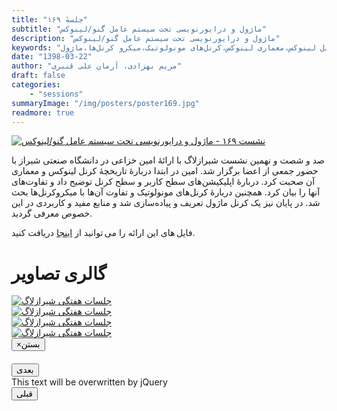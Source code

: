 ```yaml
---
title: "جلسهٔ ۱۶۹"
subtitle: "ماژول و درایورنویسی تحت سیستم عامل گنو/لینوکس"
description: "ماژول و درایورنویسی تحت سیستم عامل گنو/لینوکس"
keywords: "شیرازلاگ،تاریخچه کرنل لینوکس،معماری لینوکس،کرنل‌های مونولوتیک،میکرو کرنل‌ها،ماژول،Kernel Space،User Space"
date: "1398-03-22"
author: "مریم بهزادی، آرمان علی قنبری"
draft: false
categories:
    - "sessions"
summaryImage: "/img/posters/poster169.jpg"
readmore: true
---
```

[![نشست ۱۶۹ - ماژول و درایورنویسی تحت سیستم عامل گنو/لینوکس](/img/posters/poster169.jpg)](/img/posters/poster169.jpg)
  
صد و شصت و نهمین نشست شیرازلاگ با ارائهٔ امین خزاعی در دانشگاه صنعتی شیراز با حضور جمعی از اعضا برگزار شد. امین در ابتدا دربارهٔ تاریخچهٔ کرنل لینوکس و معماری آن صحبت کرد. دربارهٔ اپلیکیشن‌های سطح کاربر و سطح کرنل توضیح داد و تفاوت‌های آنها را بیان کرد. همچنین دربارهٔ کرنل‌های مونولوتیک و تفاوت آن‌ها با میکروکرنل‌ها بحث شد. در پایان نیز یک کرنل ماژول تعریف و پیاده‌سازی شد و منابع مفید و کاربردی در این خصوص معرفی گردید.

فایل های این ارائه را می توانید از [اینجا](https://framagit.org/shirazlug/resources/tree/master/presentations/session_169)
دریافت کنید.

<div class="row">
    <div class="col-lg-12">
        <h1 class="page-header">گالری تصاویر</h1>    
            <div class="col-lg-4 col-md-4 col-xs-6 thumb">
            <a class="thumbnail" href="#" data-image-id="" data-toggle="modal" data-title="نشست هفتگی شیرازلاگ با حضور جمعی از دوستان" data-caption="" data-image="/img/1.cphoto_2019-06-12_18-49-34.jpg" data-target="#image-gallery">
              <img class="img-responsive" src="/img/1.cphoto_2019-06-12_18-49-34.jpg"
              alt="جلسات هفتگی شیرازلاگ">
            </a>
        </div>
            <div class="col-lg-4 col-md-4 col-xs-6 thumb">
            <a class="thumbnail" href="#" data-image-id="" data-toggle="modal" data-title="نشست هفتگی شیرازلاگ با حضور جمعی از دوستان" data-caption="" data-image="/img/2.cphoto_2019-06-12_18-49-41.jpg" data-target="#image-gallery">
                <img class="img-responsive" src="/img/2.cphoto_2019-06-12_18-49-41.jpg"
                alt="جلسات هفتگی شیرازلاگ">
            </a>
        </div>
            <div class="col-lg-4 col-md-4 col-xs-6 thumb">
            <a class="thumbnail" href="#" data-image-id="" data-toggle="modal" data-title="نشست هفتگی شیرازلاگ با حضور جمعی از دوستان" data-caption="" data-image="/img/3.cphoto_2019-06-12_18-49-42.jpg" data-target="#image-gallery">
                <img class="img-responsive" src="/img/3.cphoto_2019-06-12_18-49-42.jpg"
                alt="جلسات هفتگی شیرازلاگ">
            </a>
    </div>
     <div class="col-lg-4 col-md-4 col-xs-6 thumb">
            <a class="thumbnail" href="#" data-image-id="" data-toggle="modal" data-title="نشست هفتگی شیرازلاگ با حضور جمعی از دوستان" data-caption="" data-image="/img/4.cphoto_2019-06-12_18-49-46.jpg" data-target="#image-gallery">
                <img class="img-responsive" src="/img/4.cphoto_2019-06-12_18-49-46.jpg"
                alt="جلسات هفتگی شیرازلاگ">
            </a>
        </div>
<div class="modal fade" id="image-gallery" tabindex="-1" role="dialog" aria-
 aria-labelledby="myModalLabel" aria-hidden="true">
    <div class="modal-dialog">
        <div class="modal-content">
            <div class="modal-header">
                <button type="button" class="close" data-dismiss="modal"><span aria-hidden="true">×</span><span class="sr-only">بستن</span></button>
                <h4 class="modal-title" id="image-gallery-title"></h4>
            </div>
            <div class="modal-body">
                <img id="image-gallery-image" class="img-responsive" src="">
            </div>
            <div class="modal-footer">
                <div class="col-md-2">
                    <button type="button" class="btn btn-primary" id="show-previous-image">بعدی</button>
                </div>
                <div class="col-md-8 text-justify" id="image-gallery-caption">
                    This text will be overwritten by jQuery
                </div>
                <div class="col-md-2">
                    <button type="button" id="show-next-image" class="btn btn-default">قبلی</button>
                </div>
            </div>
        </div>
    </div>
</div>
</div>
